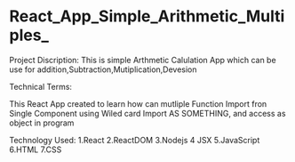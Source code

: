 # React_App_Simple_Arithmetic_Multiples_

Project Discription:
This is simple Arthmetic Calulation App which can be use for addition,Subtraction,Mutiplication,Devesion

Technical Terms:

This React App created to learn how can mutliple Function Import fron Single Component using Wiled card Import AS SOMETHING,
and access as object in program

Technology Used:
1.React
2.ReactDOM
3.Nodejs
4 JSX
5.JavaScript
6.HTML
7.CSS
